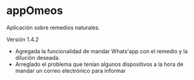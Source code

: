# appOmeos
Aplicación sobre remedios naturales.

Versión 1.4.2

- Agregada la funcionalidad de mandar Whats'app con el remedio y la dilución deseada.
- Arreglado el problema que tenían algunos dispositivos a la hora de mandar un correo electrónico para informar
